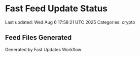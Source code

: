# Fast Feed Update Status
Last updated: Wed Aug  6 17:58:21 UTC 2025
Categories: crypto

## Feed Files Generated

Generated by Fast Updates Workflow
